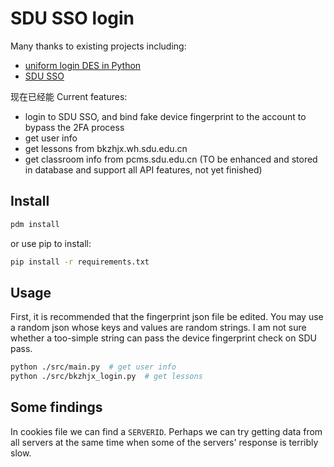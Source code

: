 # SDU SSO login

Many thanks to existing projects including:

- [uniform login DES in Python](https://github.com/zhangt2333/awesome-SDU-scripts/blob/master/GPA-Spider/uniform_login/uniform_login_des.py)
- [SDU SSO](https://github.com/Jenway/SDU_login_API)

现在已经能
Current features:

- login to SDU SSO, and bind fake device fingerprint to the account to bypass the 2FA process
- get user info
- get lessons from bkzhjx.wh.sdu.edu.cn
- get classroom info from pcms.sdu.edu.cn (TO be enhanced and stored in database and support all API features, not yet finished)

## Install

```bash
pdm install
```

or use pip to install:

```bash
pip install -r requirements.txt
```

## Usage

First, it is recommended that the fingerprint json file be edited. You may use a random json whose keys and values are random strings. I am not sure whether a too-simple string can pass the device fingerprint check on SDU pass.

```bash
python ./src/main.py  # get user info
python ./src/bkzhjx_login.py  # get lessons
```

## Some findings

In cookies file we can find a `SERVERID`. Perhaps we can try getting data from all servers at the same time when some of the servers' response is terribly slow.
